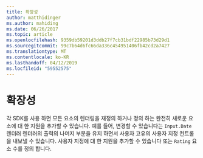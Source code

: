 ```yaml
---
title: 확장성
author: matthidinger
ms.author: mahiding
ms.date: 06/26/2017
ms.topic: article
ms.openlocfilehash: 9359db59201d3ddb27f7cb31bdf22985b73d29d1
ms.sourcegitcommit: 99c7b64d6fc66da336c454951406fb42cd2a7427
ms.translationtype: MT
ms.contentlocale: ko-KR
ms.lasthandoff: 04/12/2019
ms.locfileid: "59552575"
---
```

# <a name="extensibility"></a>확장성

각 SDK를 사용 하면 모든 요소의 렌더링을 재정의 하거나 정의 하는 완전히 새로운 요소에 대 한 지원을 추가할 수 있습니다.  예를 들어, 변경할 수 있습니다는 `Input.Date` 렌더러 렌더러의 출력의 나머지 부분을 유지 하면서 사용자 고유의 사용자 지정 컨트롤을 내보낼 수 있습니다. 사용자 지정에 대 한 지원을 추가할 수 있습니다 또는 `Rating` 요소 수를 정의 합니다.